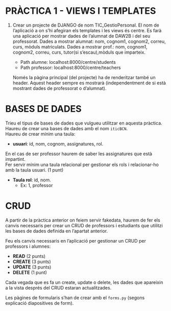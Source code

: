# PRÀCTICA 1 - VIEWS I TEMPLATES


1. Crear un projecte de DJANGO de nom TIC_GestioPersonal.
El nom de l’aplicació a on s’hi afegiran els templates i les views és centre.
Es farà una aplicació per mostrar dades de l’alumnat de DAW2B i del seu professorat.
Dades a mostrar alumnat: nom, cognom1, cognom2, correu, curs, mòduls matriculats.
Dades a mostrar prof.: nom, cognom1, cognom2, correu, curs, tutor(si s’escau),mòduls que imparteix.

   - Path alumne: localhost:8000/centre/students
   - Path professor: localhost:8000/centre/teachers

    Només la pàgina principal (del projecte) ha de renderitzar també un header. Aquest header sempre es mostrarà (independentment de si està mostrant dades de professorat o d’alumnat).

# BASES DE DADES

Trieu el tipus de bases de dades que vulgueu utilitzar en aquesta pràctica.  
Haureu de crear una bases de dades amb el nom `iticBCN`.  
Haureu de crear mínim una taula:  

- **usuari**: id, nom, cognom, assignatures, rol.  

En el cas de ser professor haurem de saber les assignatures que està impartint.  
Fer servir mínim una taula relacional per gestionar els rols i relacionar-ho amb la taula usuari. (1 punt)  

- **Taula rol**: id, nom.  
  - Ex: 1, professor

# CRUD

A partir de la pràctica anterior on feiem servir fakedata, haurem de fer els canvis necessaris per crear un CRUD de professors i estudiants que utilitzi les bases de dades definida en l’apartat anterior.

Feu els canvis necessaris en l’aplicació per gestionar un CRUD per professors i alumnes:

- **READ** (2 punts)
- **CREATE** (3 punts)
- **UPDATE** (3 punts)
- **DELETE** (1 punt)

Cada vegada que es fa un create, update o delete, les dades que apareixin a la vista després del CRUD estaran actualitzades.

Les pàgines de formularis s’han de crear amb el `forms.py` (segons explicació diapositives de form).
